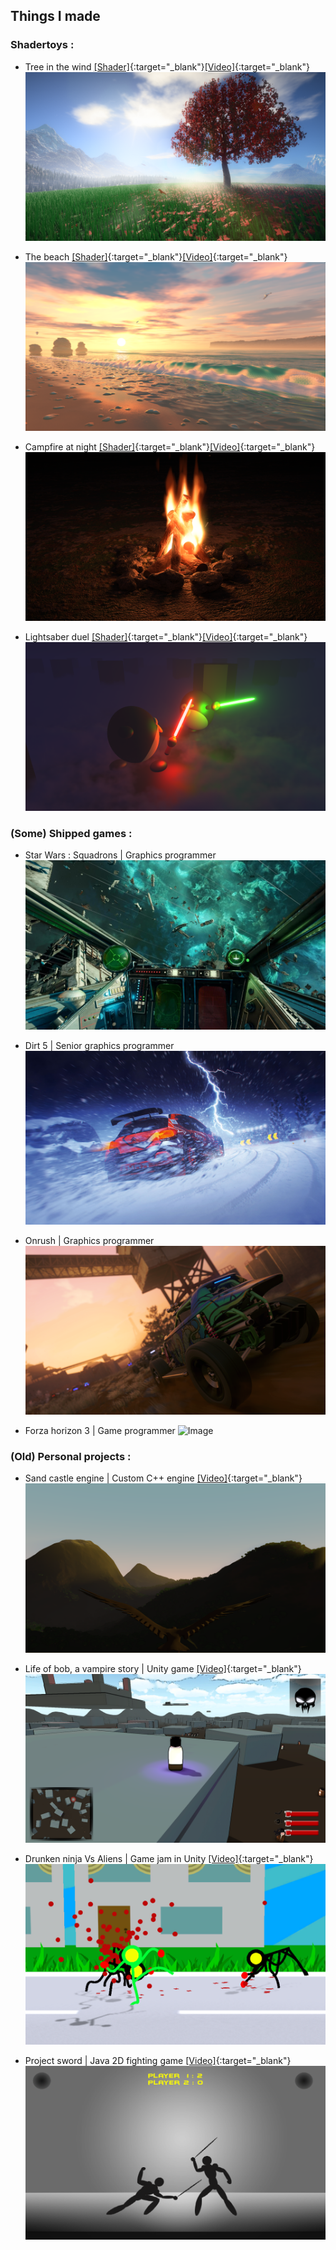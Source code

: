 ## Things I made



### Shadertoys :

- Tree in the wind [[Shader]](https://www.shadertoy.com/view/tdjyzz){:target="_blank"}[[Video]](https://youtu.be/laUxOCEbJUM){:target="_blank"}
![Image](images/tree-in-the-wind.png)

- The beach [[Shader]](https://www.shadertoy.com/view/3sy3Wy){:target="_blank"}[[Video]](https://youtu.be/c9yfQYf5SfY){:target="_blank"}
![Image](images/the-beach-v2.png)

- Campfire at night [[Shader]](https://www.shadertoy.com/view/Wtc3W2){:target="_blank"}[[Video]](https://youtu.be/r8iq6GMLPIc){:target="_blank"}
![Image](images/campfire-at-night.png)

- Lightsaber duel [[Shader]](https://www.shadertoy.com/view/lsVXRh){:target="_blank"}[[Video]](https://youtu.be/gqOSqwkAKkI){:target="_blank"}
![Image](images/lightsaber-duel.png)


### (Some) Shipped games :

- Star Wars : Squadrons | Graphics programmer
![Image](images/squadrons.jpg)

- Dirt 5 | Senior graphics programmer
![Image](images/dirt5.jpg)

- Onrush | Graphics programmer
![Image](images/onrush.png)

- Forza horizon 3 | Game programmer
![Image](images/fh3.png)


### (Old) Personal projects :

- Sand castle engine | Custom C++ engine [[Video]](https://www.youtube.com/watch?v=cFkd4efEQKk){:target="_blank"}
![Image](images/sce.png)

- Life of bob, a vampire story | Unity game [[Video]](https://www.youtube.com/watch?v=Q-TYjj33TH4){:target="_blank"}
![Image](images/life_of_bob.png)

- Drunken ninja Vs Aliens | Game jam in Unity [[Video]](https://www.youtube.com/watch?v=_yHSVeH0XpM){:target="_blank"}
![Image](images/drunken_ninja.png)

- Project sword | Java 2D fighting game [[Video]](https://www.youtube.com/watch?v=ZhxmPZplz6E){:target="_blank"}
![Image](images/sword.png)



